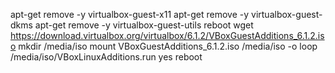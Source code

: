 apt-get remove -y virtualbox-guest-x11
apt-get remove -y virtualbox-guest-dkms
apt-get remove -y virtualbox-guest-utils
reboot
wget https://download.virtualbox.org/virtualbox/6.1.2/VBoxGuestAdditions_6.1.2.iso
mkdir /media/iso
mount VBoxGuestAdditions_6.1.2.iso /media/iso -o loop
/media/iso/VBoxLinuxAdditions.run
yes
reboot
